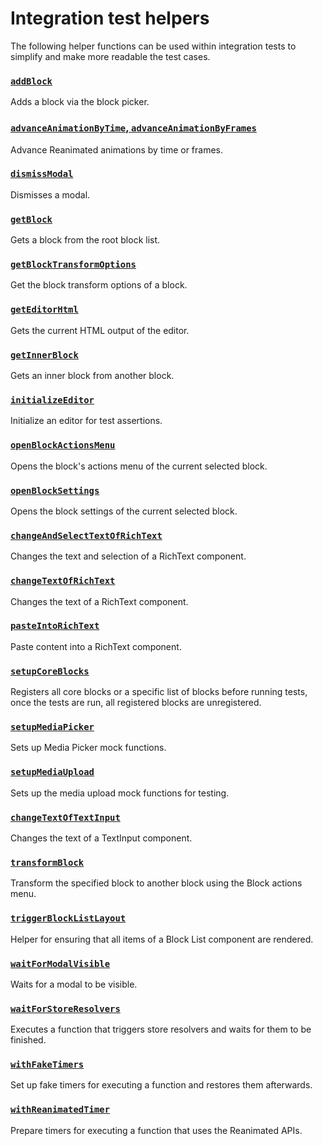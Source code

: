 # Integration test helpers

The following helper functions can be used within integration tests to simplify and make more readable the test cases.

### [`addBlock`](https://github.com/WordPress/gutenberg/blob/HEAD/test/native/integration-test-helpers/add-block.js)

Adds a block via the block picker.

### [`advanceAnimationByTime`, `advanceAnimationByFrames` ](https://github.com/WordPress/gutenberg/blob/HEAD/test/native/integration-test-helpers/advance-animation.js)

Advance Reanimated animations by time or frames.

### [`dismissModal`](https://github.com/WordPress/gutenberg/blob/HEAD/test/native/integration-test-helpers/dismiss-block.js)

Dismisses a modal.

### [`getBlock`](https://github.com/WordPress/gutenberg/blob/HEAD/test/native/integration-test-helpers/get-block.js)

Gets a block from the root block list.

### [`getBlockTransformOptions`](https://github.com/WordPress/gutenberg/blob/HEAD/test/native/integration-test-helpers/get-block-transform-options.js)

Get the block transform options of a block.

### [`getEditorHtml`](https://github.com/WordPress/gutenberg/blob/HEAD/test/native/integration-test-helpers/get-editor-html.js)

Gets the current HTML output of the editor.

### [`getInnerBlock`](https://github.com/WordPress/gutenberg/blob/HEAD/test/native/integration-test-helpers/get-inner-block.js)

Gets an inner block from another block.

### [`initializeEditor`](https://github.com/WordPress/gutenberg/blob/HEAD/test/native/integration-test-helpers/initialize-editor.js)

Initialize an editor for test assertions.

### [`openBlockActionsMenu`](https://github.com/WordPress/gutenberg/blob/HEAD/test/native/integration-test-helpers/open-block-actions-menu.js)

Opens the block's actions menu of the current selected block.

### [`openBlockSettings`](https://github.com/WordPress/gutenberg/blob/HEAD/test/native/integration-test-helpers/open-block-settings.js)

Opens the block settings of the current selected block.

### [`changeAndSelectTextOfRichText`](https://github.com/WordPress/gutenberg/blob/HEAD/test/native/integration-test-helpers/rich-text-change-and-select-text.js)

Changes the text and selection of a RichText component.

### [`changeTextOfRichText`](https://github.com/WordPress/gutenberg/blob/HEAD/test/native/integration-test-helpers/rich-text-change-text.js)

Changes the text of a RichText component.

### [`pasteIntoRichText`](https://github.com/WordPress/gutenberg/blob/HEAD/test/native/integration-test-helpers/rich-text-paste.js)

Paste content into a RichText component.

### [`setupCoreBlocks`](https://github.com/WordPress/gutenberg/blob/HEAD/test/native/integration-test-helpers/setup-core-blocks.js)

Registers all core blocks or a specific list of blocks before running tests, once the tests are run, all registered blocks are unregistered.

### [`setupMediaPicker`](https://github.com/WordPress/gutenberg/blob/HEAD/test/native/integration-test-helpers/setup-media-picker.js)

Sets up Media Picker mock functions.

### [`setupMediaUpload`](https://github.com/WordPress/gutenberg/blob/HEAD/test/native/integration-test-helpers/setup-media-upload.js)

Sets up the media upload mock functions for testing.

### [`changeTextOfTextInput`](https://github.com/WordPress/gutenberg/blob/HEAD/test/native/integration-test-helpers/text-input-change-text.js)

Changes the text of a TextInput component.

### [`transformBlock`](https://github.com/WordPress/gutenberg/blob/HEAD/test/native/integration-test-helpers/transform-block.js)

Transform the specified block to another block using the Block actions menu.

### [`triggerBlockListLayout`](https://github.com/WordPress/gutenberg/blob/HEAD/test/native/integration-test-helpers/trigger-block-list-layout.js)

Helper for ensuring that all items of a Block List component are rendered.

### [`waitForModalVisible`](https://github.com/WordPress/gutenberg/blob/HEAD/test/native/integration-test-helpers/wait-for-modal-visible.js)

Waits for a modal to be visible.

### [`waitForStoreResolvers`](https://github.com/WordPress/gutenberg/blob/HEAD/test/native/integration-test-helpers/wait-for-store-resolvers.js)

Executes a function that triggers store resolvers and waits for them to be finished.

### [`withFakeTimers`](https://github.com/WordPress/gutenberg/blob/HEAD/test/native/integration-test-helpers/with-fake-timers.js)

Set up fake timers for executing a function and restores them afterwards.

### [`withReanimatedTimer`](https://github.com/WordPress/gutenberg/blob/HEAD/test/native/integration-test-helpers/with-reanimated-timer.js)

Prepare timers for executing a function that uses the Reanimated APIs.